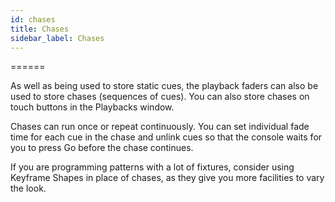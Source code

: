 ```yaml
---
id: chases 
title: Chases
sidebar_label: Chases
---
```

======

As well as being used to store static cues, the playback faders can also
be used to store chases (sequences of cues). You can also store chases
on touch buttons in the Playbacks window.

Chases can run once or repeat continuously. You can set individual fade
time for each cue in the chase and unlink cues so that the console waits
for you to press Go before the chase continues.

If you are programming patterns with a lot of fixtures, consider using
Keyframe Shapes in place of chases, as they give you more facilities to
vary the look.


